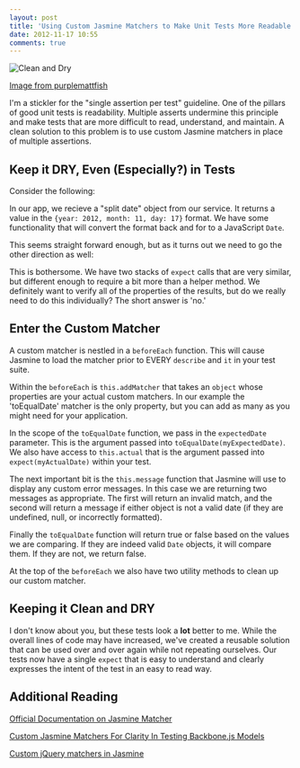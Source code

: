```yaml
---
layout: post
title: 'Using Custom Jasmine Matchers to Make Unit Tests More Readable'
date: 2012-11-17 10:55
comments: true
---
```


![Clean and Dry](/images/clean_and_dry.jpg)

[Image from purplemattfish](http://www.flickr.com/photos/29601732@N06/3969905051/)

I'm a stickler for the "single assertion per test" guideline. One of the pillars of good unit tests is readability. Multiple asserts undermine this principle and make tests that are more difficult to read, understand, and maintain. A clean solution to this problem is to use custom Jasmine matchers in place of multiple assertions.

## Keep it DRY, Even (Especially?) in Tests

Consider the following:

In our app, we recieve a "split date" object from our service. It returns a value in the `{year: 2012, month: 11, day: 17}` format. We have some functionality that will convert the format back and for to a JavaScript `Date`.

This seems straight forward enough, but as it turns out we need to go the other direction as well:

This is bothersome. We have two stacks of `expect` calls that are very similar, but different enough to require a bit more than a helper method. We definitely want to verify all of the properties of the results, but do we really need to do this individually? The short answer is 'no.'

## Enter the Custom Matcher

A custom matcher is nestled in a `beforeEach` function. This will cause Jasmine to load the matcher prior to EVERY `describe` and `it` in your test suite.

Within the `beforeEach` is `this.addMatcher` that takes an `object` whose properties are your actual custom matchers. In our example the 'toEqualDate' matcher is the only property, but you can add as many as you might need for your application.

In the scope of the `toEqualDate` function, we pass in the `expectedDate` parameter. This is the argument passed into `toEqualDate(myExpectedDate)`. We also have access to `this.actual` that is the argument passed into `expect(myActualDate)` within your test.

The next important bit is the `this.message` function that Jasmine will use to display any custom error messages. In this case we are returning two messages as appropriate. The first will return an invalid match, and the second will return a message if either object is not a valid date (if they are undefined, null, or incorrectly formatted).

Finally the `toEqualDate` function will return true or false based on the values we are comparing. If they are indeed valid `Date` objects, it will compare them. If they are not, we return false.

At the top of the `beforeEach` we also have two utility methods to clean up our custom matcher.

## Keeping it Clean and DRY

I don't know about you, but these tests look a **lot** better to me. While the overall lines of code may have increased, we've created a reusable solution that can be used over and over again while not repeating ourselves. Our tests now have a single `expect` that is easy to understand and clearly expresses the intent of the test in an easy to read way.

## Additional Reading

[Official Documentation on Jasmine Matcher](https://github.com/pivotal/jasmine/wiki/Matchers)

[Custom Jasmine Matchers For Clarity In Testing Backbone.js Models](http://lostechies.com/derickbailey/2011/09/03/custom-jasmine-matchers-for-clarity-in-testing-backbone-js-models/)

[Custom jQuery matchers in Jasmine](http://testdrivenwebsites.com/2010/08/04/custom-jquery-matchers-in-jasmine/)
